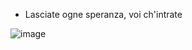 - Lasciate ogne speranza, voi ch'intrate

![image](https://user-images.githubusercontent.com/63278375/179324628-3cff4d33-8bf7-4770-a833-0f057ee6f2d5.png)


